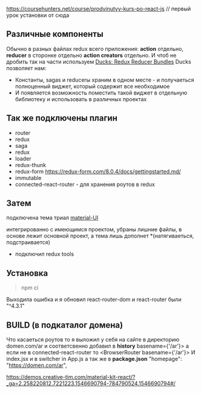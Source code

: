 https://coursehunters.net/course/prodvinutyy-kurs-po-react-js  // первый урок установки от сюда

## Различные компоненты
Обычно в разных файлах redux всего приложения: __action__ отдельно, __reducer__   в сторонке отдельно
__action creators__ отдельно. И чтоб не дробить так на части используем [Ducks: Redux Reducer Bundles](https://github.com/erikras/ducks-modular-redux)
Ducks позволяет нам:
- Константы, sagas и reducerы храним в одном месте - и получаеться полноценный виджет, который содержит все необходимое
- И появляется возможность поместить такой виджет в отдельную библиотеку и использовать в различных проектах 


## Так же подключены плагин
- router 
- redux 
- saga 
- redux 
- loader
- redux-thunk
- redux-form  https://redux-form.com/8.0.4/docs/gettingstarted.md/
- immutable
- connected-react-router - для хранения роутов в redux

## Затем 
подключена тема триал [material-UI](#https://demos.creative-tim.com/material-kit-react/#/)

интегрированно с имеющимся проектом, убраны лишние файлы, 
в основе лежит основной проект, а тема лишь дополнет *(натягиваеться, подстраивается)

- подключил redux tools


## Установка

> npm ci

Выходила ошибка и я обновил react-router-dom и  react-router
были "^4.3.1"

## BUILD (в подкаталог домена)
Что касаеться роутов то я выложил у себя на сайте в директорию domen.com/ar 
и соответсвенно добавил в __history__ basename={'/ar'}> а если не в connected-react-router то <BrowserRouter basename={'/ar'}> И  index.jsx и __<Redirect to='/'/>__ в switcher in App.js
a так же в __package.json__  "homepage": "https://domen.com/ar",


https://demos.creative-tim.com/material-kit-react/?_ga=2.258220812.7221223.1546690794-784790524.1546690794#/